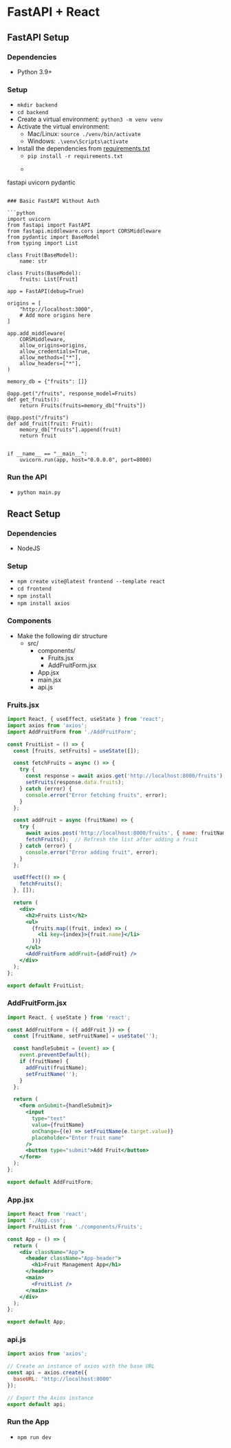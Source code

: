 # FastAPI + React

## FastAPI Setup

### Dependencies

- Python 3.9+

### Setup

- `mkdir backend`
- `cd backend`
- Create a virtual environment: `python3 -m venv venv`
- Activate the virtual environment:
  - Mac/Linux: `source ./venv/bin/activate`
  - Windows: `.\venv\Scripts\activate`
- Install the dependencies from [requirements.txt](./backend/requirements.txt)
  - `pip install -r requirements.txt`
  - ```text
fastapi
uvicorn
pydantic
```

### Basic FastAPI Without Auth

```python
import uvicorn
from fastapi import FastAPI
from fastapi.middleware.cors import CORSMiddleware
from pydantic import BaseModel
from typing import List

class Fruit(BaseModel):
    name: str

class Fruits(BaseModel):
    fruits: List[Fruit]
    
app = FastAPI(debug=True)

origins = [
    "http://localhost:3000",
    # Add more origins here
]

app.add_middleware(
    CORSMiddleware,
    allow_origins=origins,
    allow_credentials=True,
    allow_methods=["*"],
    allow_headers=["*"],
)

memory_db = {"fruits": []}

@app.get("/fruits", response_model=Fruits)
def get_fruits():
    return Fruits(fruits=memory_db["fruits"])

@app.post("/fruits")
def add_fruit(fruit: Fruit):
    memory_db["fruits"].append(fruit)
    return fruit
    

if __name__ == "__main__":
    uvicorn.run(app, host="0.0.0.0", port=8000)
```

### Run the API

- `python main.py`

## React Setup

### Dependencies 

- NodeJS

### Setup 

- `npm create vite@latest frontend --template react`
- `cd frontend`
- `npm install`
- `npm install axios`

### Components

- Make the following dir structure
  - src/
    - components/
      - Fruits.jsx
      - AddFruitForm.jsx
    - App.jsx
    - main.jsx
    - api.js

### Fruits.jsx

```jsx
import React, { useEffect, useState } from 'react';
import axios from 'axios';
import AddFruitForm from './AddFruitForm';

const FruitList = () => {
  const [fruits, setFruits] = useState([]);

  const fetchFruits = async () => {
    try {
      const response = await axios.get('http://localhost:8000/fruits');
      setFruits(response.data.fruits);
    } catch (error) {
      console.error("Error fetching fruits", error);
    }
  };

  const addFruit = async (fruitName) => {
    try {
      await axios.post('http://localhost:8000/fruits', { name: fruitName });
      fetchFruits();  // Refresh the list after adding a fruit
    } catch (error) {
      console.error("Error adding fruit", error);
    }
  };

  useEffect(() => {
    fetchFruits();
  }, []);

  return (
    <div>
      <h2>Fruits List</h2>
      <ul>
        {fruits.map((fruit, index) => (
          <li key={index}>{fruit.name}</li>
        ))}
      </ul>
      <AddFruitForm addFruit={addFruit} />
    </div>
  );
};

export default FruitList;
```

### AddFruitForm.jsx

```jsx
import React, { useState } from 'react';

const AddFruitForm = ({ addFruit }) => {
  const [fruitName, setFruitName] = useState('');

  const handleSubmit = (event) => {
    event.preventDefault();
    if (fruitName) {
      addFruit(fruitName);
      setFruitName('');
    }
  };

  return (
    <form onSubmit={handleSubmit}>
      <input
        type="text"
        value={fruitName}
        onChange={(e) => setFruitName(e.target.value)}
        placeholder="Enter fruit name"
      />
      <button type="submit">Add Fruit</button>
    </form>
  );
};

export default AddFruitForm;
```

### App.jsx

```jsx
import React from 'react';
import './App.css';
import FruitList from './components/Fruits';

const App = () => {
  return (
    <div className="App">
      <header className="App-header">
        <h1>Fruit Management App</h1>
      </header>
      <main>
        <FruitList />
      </main>
    </div>
  );
};

export default App;
```

### api.js

```js
import axios from 'axios';

// Create an instance of axios with the base URL
const api = axios.create({
  baseURL: "http://localhost:8000"
});

// Export the Axios instance
export default api;
```

### Run the App

- `npm run dev`